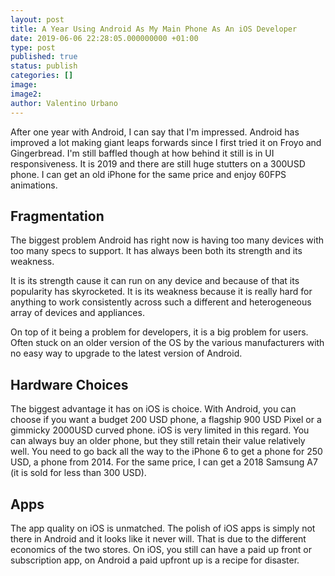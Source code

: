 ```yaml
---
layout: post
title: A Year Using Android As My Main Phone As An iOS Developer
date: 2019-06-06 22:28:05.000000000 +01:00
type: post
published: true
status: publish
categories: []
image:
image2:
author: Valentino Urbano
---
```


After one year with Android, I can say that I'm impressed. Android has improved a lot making giant leaps forwards since I first tried it on Froyo and Gingerbread. I'm still baffled though at how behind it still is in UI responsiveness. It is 2019 and there are still huge stutters on a 300USD phone. I can get an old iPhone for the same price and enjoy 60FPS animations.

## Fragmentation

The biggest problem Android has right now is having too many devices with too many specs to support. It has always been both its strength and its weakness.

It is its strength cause it can run on any device and because of that its popularity has skyrocketed. It is its weakness because it is really hard for anything to work consistently across such a different and heterogeneous array of devices and appliances.

On top of it being a problem for developers, it is a big problem for users. Often stuck on an older version of the OS by the various manufacturers with no easy way to upgrade to the latest version of Android.

## Hardware Choices

The biggest advantage it has on iOS is choice. With Android, you can choose if you want a budget 200 USD phone, a flagship 900 USD Pixel or a gimmicky 2000USD curved phone. iOS is very limited in this regard. You can always buy an older phone, but they still retain their value relatively well. You need to go back all the way to the iPhone 6 to get a phone for 250 USD, a phone from 2014. For the same price, I can get a 2018 Samsung A7 (it is sold for less than 300 USD).

## Apps

The app quality on iOS is unmatched. The polish of iOS apps is simply not there in Android and it looks like it never will. That is due to the different economics of the two stores. On iOS, you still can have a paid up front or subscription app, on Android a paid upfront up is a recipe for disaster.
